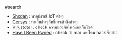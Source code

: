 #search 
- [Shodan](https://www.shodan.io/) : หาอุปกรณ์ IoT ต่างๆ
- [Censys](https://search.censys.io/) : หาเว็บต่างๆสิทธิ์การเข้าถึงต่างๆ
- [Virustotal](https://www.virustotal.com/gui/home/upload) : check ความปลอภัยไฟล์และเว็บไซต์
- [Have I Been Pwned](https://haveibeenpwned.com/) : check ว่า mail เคยโดน hack รึปล่าว
